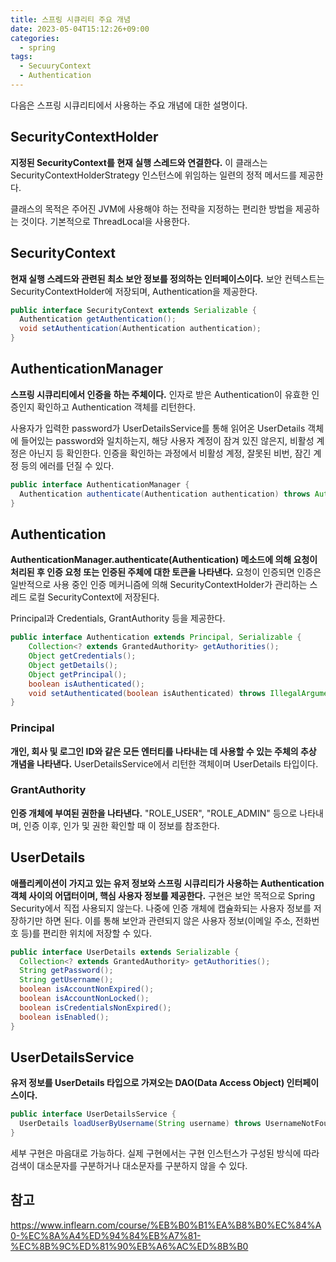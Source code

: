 ```yaml
---
title: 스프링 시큐리티 주요 개념
date: 2023-05-04T15:12:26+09:00
categories:
  - spring
tags: 
  - SecuuryContext
  - Authentication
---
```


다음은 스프링 시큐리티에서 사용하는 주요 개념에 대한 설명이다.

## SecurityContextHolder

**지정된 SecurityContext를 현재 실행 스레드와 연결한다.** 이 클래스는 SecurityContextHolderStrategy 인스턴스에 위임하는 일련의 정적 메서드를 제공한다. 

클래스의 목적은 주어진 JVM에 사용해야 하는 전략을 지정하는 편리한 방법을 제공하는 것이다. 기본적으로 ThreadLocal을 사용한다.

## SecurityContext
**현재 실행 스레드와 관련된 최소 보안 정보를 정의하는 인터페이스이다.** 보안 컨텍스트는 SecurityContextHolder에 저장되며, Authentication을 제공한다.

```java
public interface SecurityContext extends Serializable {
  Authentication getAuthentication();
  void setAuthentication(Authentication authentication);
}
```
## AuthenticationManager
**스프링 시큐리티에서 인증을 하는 주체이다.** 인자로 받은 Authentication이 유효한 인증인지 확인하고 Authentication 객체를 리턴한다.

사용자가 입력한 password가 UserDetailsService를 통해 읽어온 UserDetails 객체에 들어있는 password와 일치하는지, 해당 사용자 계정이 잠겨 있진 않은지, 비활성 계정은 아닌지 등 확인한다. 인증을 확인하는 과정에서 비활성 계정, 잘못된 비번, 잠긴 계정 등의 에러를 던질 수 있다.

```java
public interface AuthenticationManager {
  Authentication authenticate(Authentication authentication) throws AuthenticationException;
}
```
## Authentication
**AuthenticationManager.authenticate(Authentication) 메소드에 의해 요청이 처리된 후 인증 요청 또는 인증된 주체에 대한 토큰을 나타낸다.** 요청이 인증되면 인증은 일반적으로 사용 중인 인증 메커니즘에 의해 SecurityContextHolder가 관리하는 스레드 로컬 SecurityContext에 저장된다.

Principal과 Credentials, GrantAuthority 등을 제공한다.

```java
public interface Authentication extends Principal, Serializable {
	Collection<? extends GrantedAuthority> getAuthorities();
	Object getCredentials();
	Object getDetails();
	Object getPrincipal();
	boolean isAuthenticated();
	void setAuthenticated(boolean isAuthenticated) throws IllegalArgumentException;
}
```
### Principal
**개인, 회사 및 로그인 ID와 같은 모든 엔터티를 나타내는 데 사용할 수 있는 주체의 추상 개념을 나타낸다.** UserDetailsService에서 리턴한 객체이며 UserDetails 타입이다.

### GrantAuthority
**인증 개체에 부여된 권한을 나타낸다.** "ROLE_USER", "ROLE_ADMIN" 등으로 나타내며, 인증 이후, 인가 및 권한 확인할 때 이 정보를 참조한다.

## UserDetails
**애플리케이션이 가지고 있는 유저 정보와 스프링 시큐리티가 사용하는 Authentication 객체 사이의 어댑터이며, 핵심 사용자 정보를 제공한다.** 구현은 보안 목적으로 Spring Security에서 직접 사용되지 않는다. 나중에 인증 개체에 캡슐화되는 사용자 정보를 저장하기만 하면 된다. 이를 통해 보안과 관련되지 않은 사용자 정보(이메일 주소, 전화번호 등)를 편리한 위치에 저장할 수 있다.

```java
public interface UserDetails extends Serializable {
  Collection<? extends GrantedAuthority> getAuthorities();
  String getPassword();
  String getUsername();
  boolean isAccountNonExpired();
  boolean isAccountNonLocked();
  boolean isCredentialsNonExpired();
  boolean isEnabled();
}
```

## UserDetailsService
**유저 정보를 UserDetails 타입으로 가져오는 DAO(Data Access Object) 인터페이스이다.**

```java
public interface UserDetailsService {
  UserDetails loadUserByUsername(String username) throws UsernameNotFoundException; //사용자 이름을 기준으로 사용자를 찾는다.
}
```
세부 구현은 마음대로 가능하다. 실제 구현에서는 구현 인스턴스가 구성된 방식에 따라 검색이 대소문자를 구분하거나 대소문자를 구분하지 않을 수 있다.

## 참고
https://www.inflearn.com/course/%EB%B0%B1%EA%B8%B0%EC%84%A0-%EC%8A%A4%ED%94%84%EB%A7%81-%EC%8B%9C%ED%81%90%EB%A6%AC%ED%8B%B0
